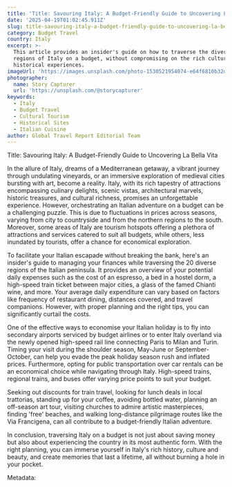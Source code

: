 ```yaml
---
title: 'Title: Savouring Italy: A Budget-Friendly Guide to Uncovering La Bella Vita'
date: '2025-04-19T01:02:45.911Z'
slug: title-savouring-italy-a-budget-friendly-guide-to-uncovering-la-bella-vita
category: Budget Travel
country: Italy
excerpt: >-
  This article provides an insider's guide on how to traverse the diverse
  regions of Italy on a budget, without compromising on the rich cultural and
  historical experiences.
imageUrl: 'https://images.unsplash.com/photo-1530521954074-e64f6810b32d'
photographer:
  name: Story Capturer
  url: 'https://unsplash.com/@storycapturer'
keywords:
  - Italy
  - Budget Travel
  - Cultural Tourism
  - Historical Sites
  - Italian Cuisine
author: Global Travel Report Editorial Team
---
```

Title: Savouring Italy: A Budget-Friendly Guide to Uncovering La Bella Vita

In the allure of Italy, dreams of a Mediterranean getaway, a vibrant journey through undulating vineyards, or an immersive exploration of medieval cities bursting with art, become a reality. Italy, with its rich tapestry of attractions encompassing culinary delights, scenic vistas, architectural marvels, historic treasures, and cultural richness, promises an unforgettable experience. However, orchestrating an Italian adventure on a budget can be a challenging puzzle. This is due to fluctuations in prices across seasons, varying from city to countryside and from the northern regions to the south. Moreover, some areas of Italy are tourism hotspots offering a plethora of attractions and services catered to suit all budgets, while others, less inundated by tourists, offer a chance for economical exploration.

To facilitate your Italian escapade without breaking the bank, here's an insider's guide to managing your finances while traversing the 20 diverse regions of the Italian peninsula. It provides an overview of your potential daily expenses such as the cost of an espresso, a bed in a hostel dorm, a high-speed train ticket between major cities, a glass of the famed Chianti wine, and more. Your average daily expenditure can vary based on factors like frequency of restaurant dining, distances covered, and travel companions. However, with proper planning and the right tips, you can significantly curtail the costs.

One of the effective ways to economise your Italian holiday is to fly into secondary airports serviced by budget airlines or to enter Italy overland via the newly opened high-speed rail line connecting Paris to Milan and Turin. Timing your visit during the shoulder season, May-June or September-October, can help you evade the peak holiday season rush and inflated prices. Furthermore, opting for public transportation over car rentals can be an economical choice while navigating through Italy. High-speed trains, regional trains, and buses offer varying price points to suit your budget. 

Seeking out discounts for train travel, looking for lunch deals in local trattorias, standing up for your coffee, avoiding bottled water, planning an off-season art tour, visiting churches to admire artistic masterpieces, finding 'free' beaches, and walking long-distance pilgrimage routes like the Via Francigena, can all contribute to a budget-friendly Italian adventure. 

In conclusion, traversing Italy on a budget is not just about saving money but also about experiencing the country in its most authentic form. With the right planning, you can immerse yourself in Italy's rich history, culture and beauty, and create memories that last a lifetime, all without burning a hole in your pocket.

Metadata:
